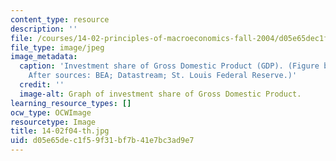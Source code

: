 ```yaml
---
content_type: resource
description: ''
file: /courses/14-02-principles-of-macroeconomics-fall-2004/d05e65dec1f59f31bf7b41e7bc3ad9e7_14-02f04-th.jpg
file_type: image/jpeg
image_metadata:
  caption: 'Investment share of Gross Domestic Product (GDP). (Figure by MIT OCW.
    After sources: BEA; Datastream; St. Louis Federal Reserve.)'
  credit: ''
  image-alt: Graph of investment share of Gross Domestic Product.
learning_resource_types: []
ocw_type: OCWImage
resourcetype: Image
title: 14-02f04-th.jpg
uid: d05e65de-c1f5-9f31-bf7b-41e7bc3ad9e7
---
```

